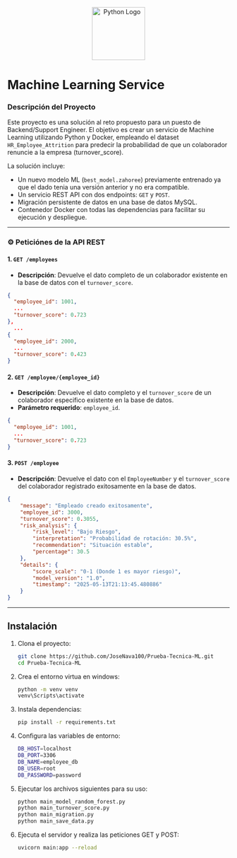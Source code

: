 <p align="center">
  <a href="https://www.python.org/" target="_blank">
    <img src="https://cdn.jsdelivr.net/gh/devicons/devicon@latest/icons/python/python-original.svg" width="120" alt="Python Logo">
  </a>
</p>

# Machine Learning Service

### Descripción del Proyecto

Este proyecto es una solución al reto propuesto para un puesto de Backend/Support Engineer. El objetivo es crear un servicio de Machine Learning utilizando Python y Docker, empleando el dataset `HR_Employee_Attrition` para predecir la probabilidad de que un colaborador renuncie a la empresa (turnover_score).

La solución incluye:
- Un nuevo modelo ML (`best_model.zahoree`) previamente entrenado ya que el dado tenia una versión anterior y no era compatible.
- Un servicio REST API con dos endpoints: `GET` y `POST`.
- Migración persistente de datos en una base de datos MySQL.
- Contenedor Docker con todas las dependencias para facilitar su ejecución y despliegue.

---

### ⚙️ Peticiónes de la API REST

#### 1. `GET /employees`
- **Descripción**: Devuelve el dato completo de un colaborador existente en la base de datos con el `turnover_score`.
```json
{
  "employee_id": 1001,
  ...
  "turnover_score": 0.723
},
  ...
{
  "employee_id": 2000,
  ...
  "turnover_score": 0.423
}
```

#### 2. `GET /employee/{employee_id}`
- **Descripción**: Devuelve el dato completo y el `turnover_score` de un colaborador especifico existente en la base de datos.
- **Parámetro requerido**: `employee_id`.
```json
{
  "employee_id": 1001,
  ...
  "turnover_score": 0.723
}
```

#### 3. `POST /employee`
- **Descripción**: Devuelve el dato con el `EmployeeNumber` y el `turnover_score` del colaborador registrado exitosamente en la base de datos.
```json
{
    "message": "Empleado creado exitosamente",
    "employee_id": 3000,
    "turnover_score": 0.3055,
    "risk_analysis": {
        "risk_level": "Bajo Riesgo",
        "interpretation": "Probabilidad de rotación: 30.5%",
        "recommendation": "Situación estable",
        "percentage": 30.5
    },
    "details": {
        "score_scale": "0-1 (Donde 1 es mayor riesgo)",
        "model_version": "1.0",
        "timestamp": "2025-05-13T21:13:45.480886"
    }
}
```
---

## Instalación

1. Clona el proyecto:
   ```bash
   git clone https://github.com/JoseNava100/Prueba-Tecnica-ML.git
   cd Prueba-Tecnica-ML
   ```

2. Crea el entorno virtua en windows:
   ```bash
   python -m venv venv
   venv\Scripts\activate
   ```

3. Instala dependencias:
   ```bash
   pip install -r requirements.txt
   ```

4. Configura las variables de entorno:
   ```bash
   DB_HOST=localhost
   DB_PORT=3306
   DB_NAME=employee_db
   DB_USER=root
   DB_PASSWORD=password
   ```

5. Ejecutar los archivos siguientes para su uso:
   ```bash
   python main_model_random_forest.py
   python main_turnover_score.py
   python main_migration.py
   python main_save_data.py
   ```

6. Ejecuta el servidor y realiza las peticiones GET y POST:
   ```bash
   uvicorn main:app --reload
   ```
